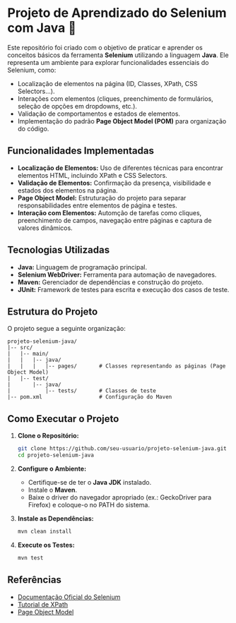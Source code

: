 # Projeto de Aprendizado do Selenium com Java 📜

Este repositório foi criado com o objetivo de praticar e aprender os conceitos básicos da ferramenta **Selenium** utilizando a linguagem **Java**. Ele representa um ambiente para explorar funcionalidades essenciais do Selenium, como:

- Localização de elementos na página (ID, Classes, XPath, CSS Selectors...).
- Interações com elementos (cliques, preenchimento de formulários, seleção de opções em dropdowns, etc.).
- Validação de comportamentos e estados de elementos.
- Implementação do padrão **Page Object Model (POM)** para organização do código.

## Funcionalidades Implementadas

- **Localização de Elementos:** Uso de diferentes técnicas para encontrar elementos HTML, incluindo XPath e CSS Selectors.
- **Validação de Elementos:** Confirmação da presença, visibilidade e estados dos elementos na página.
- **Page Object Model:** Estruturação do projeto para separar responsabilidades entre elementos de página e testes.
- **Interação com Elementos:** Automção de tarefas como cliques, preenchimento de campos, navegação entre páginas e captura de valores dinâmicos.

## Tecnologias Utilizadas

- **Java:** Linguagem de programação principal.
- **Selenium WebDriver:** Ferramenta para automação de navegadores.
- **Maven:** Gerenciador de dependências e construção do projeto.
- **JUnit:** Framework de testes para escrita e execução dos casos de teste.

## Estrutura do Projeto

O projeto segue a seguinte organização:

```
projeto-selenium-java/
|-- src/
|   |-- main/
|   |   |-- java/
|   |   |   |-- pages/       # Classes representando as páginas (Page Object Model)
|   |-- test/
|       |-- java/
|           |-- tests/       # Classes de teste
|-- pom.xml                  # Configuração do Maven
```

## Como Executar o Projeto

1. **Clone o Repositório:**

   ```bash
   git clone https://github.com/seu-usuario/projeto-selenium-java.git
   cd projeto-selenium-java
   ```

2. **Configure o Ambiente:**
    - Certifique-se de ter o **Java JDK** instalado.
    - Instale o **Maven**.
    - Baixe o driver do navegador apropriado (ex.: GeckoDriver para Firefox) e coloque-o no PATH do sistema.

3. **Instale as Dependências:**

   ```bash
   mvn clean install
   ```

4. **Execute os Testes:**

   ```bash
   mvn test
   ```

## Referências

- [Documentação Oficial do Selenium](https://www.selenium.dev/documentation/)
- [Tutorial de XPath](https://www.w3schools.com/xml/xpath_intro.asp)
- [Page Object Model](https://www.selenium.dev/documentation/test_practices/encouraged/page_object_models/)

